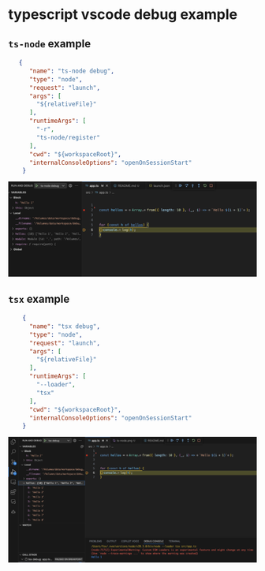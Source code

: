 # typescript vscode debug example



## `ts-node` example

```json
   {
      "name": "ts-node debug",
      "type": "node",
      "request": "launch",
      "args": [
        "${relativeFile}"
      ],
      "runtimeArgs": [
        "-r",
        "ts-node/register"
      ],
      "cwd": "${workspaceRoot}",
      "internalConsoleOptions": "openOnSessionStart"
    }
```
![ts-node example](img/ts-node.png)


## `tsx` example
```json
    {
      "name": "tsx debug",
      "type": "node",
      "request": "launch",
      "args": [
        "${relativeFile}"
      ],
      "runtimeArgs": [
        "--loader",
        "tsx"
      ],
      "cwd": "${workspaceRoot}",
      "internalConsoleOptions": "openOnSessionStart"
    }
```
![tsx example](img/tsx.png)